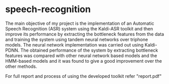 # speech-recognition
The main objective of my project is the implementation of an Automatic Speech Recognition (ASR) system using the Kaldi-ASR toolkit and then improve its performance by extracting the bottleneck features from the data and training the system using tandem neural networks over triphone models. The neural network implementation was carried out using Kaldi-PDNN. The obtained performance of the system by extracting bottleneck features was compared with other neural network based models and the HMM-based models  and it was found to give a good improvement over the other methods.

For full report and process of using the developed toolkit refer "report.pdf"
